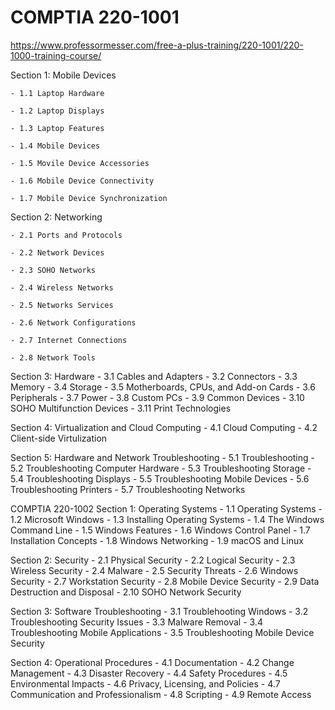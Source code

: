 # COMPTIA 220-1001
  https://www.professormesser.com/free-a-plus-training/220-1001/220-1000-training-course/
  
  Section 1: Mobile Devices
    
    - 1.1 Laptop Hardware
    
    - 1.2 Laptop Displays
    
    - 1.3 Laptop Features
    
    - 1.4 Mobile Devices
    
    - 1.5 Movile Device Accessories
    
    - 1.6 Mobile Device Connectivity
    
    - 1.7 Mobile Device Synchronization

  Section 2: Networking

    - 2.1 Ports and Protocols

    - 2.2 Network Devices

    - 2.3 SOHO Networks

    - 2.4 Wireless Networks

    - 2.5 Networks Services

    - 2.6 Network Configurations

    - 2.7 Internet Connections

    - 2.8 Network Tools

  Section 3: Hardware
    - 3.1 Cables and Adapters
    - 3.2 Connectors
    - 3.3 Memory
    - 3.4 Storage
    - 3.5 Motherboards, CPUs, and Add-on Cards
    - 3.6 Peripherals
    - 3.7 Power
    - 3.8 Custom PCs
    - 3.9 Common Devices
    - 3.10 SOHO Multifunction Devices
    - 3.11 Print Technologies

  Section 4: Virtualization and Cloud Computing
    - 4.1 Cloud Computing
    - 4.2 Client-side Virtulization

  Section 5: Hardware and Network Troubleshooting
    - 5.1 Troubleshooting
    - 5.2 Troubleshooting Computer Hardware
    - 5.3 Troubleshooting Storage
    - 5.4 Troubleshooting Displays
    - 5.5 Troubleshooting Mobile Devices
    - 5.6 Troubleshooting Printers
    - 5.7 Troubleshooting Networks

COMPTIA 220-1002
  Section 1: Operating Systems
    - 1.1 Operating Systems
    - 1.2 Microsoft Windows
    - 1.3 Installing Operating Systems
    - 1.4 The Windows Command Line
    - 1.5 Windows Features
    - 1.6 Windows Control Panel
    - 1.7 Installation Concepts
    - 1.8 Windows Networking
    - 1.9 macOS and Linux
  
  Section 2: Security
    - 2.1 Physical Security
    - 2.2 Logical Security
    - 2.3 Wireless Security
    - 2.4 Malware
    - 2.5 Security Threats
    - 2.6 Windows Security
    - 2.7 Workstation Security
    - 2.8 Mobile Device Security
    - 2.9 Data Destruction and Disposal
    - 2.10 SOHO Network Security
  
  Section 3: Software Troubleshooting
    - 3.1 Troublehooting Windows
    - 3.2 Troubleshooting Security Issues
    - 3.3 Malware Removal
    - 3.4 Troubleshooting Mobile Applications
    - 3.5 Troubleshooting Mobile Device Security
  
  Section 4: Operational Procedures
    - 4.1 Documentation
    - 4.2 Change Management
    - 4.3 Disaster Recovery
    - 4.4 Safety Procedures
    - 4.5 Environmental Impacts
    - 4.6 Privacy, Licensing, and Policies
    - 4.7 Communication and Professionalism
    - 4.8 Scripting
    - 4.9 Remote Access